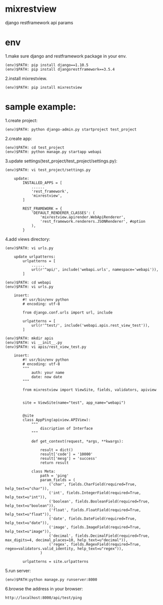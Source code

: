 # mixrestview

django restframework api params



# env
1.make sure django and restframework package in your env.


    (env)$PATH: pip install django==1.10.5
    (env)$PATH: pip install djangorestframework==3.5.4



2.install mixrestview.


    (env)$PATH: pip install mixrestview





# sample example:


1.create project:


    (env)$PATH: python django-admin.py startproject test_project



2.create app:


    (env)$PATH: cd test_project
    (env)$PATH: python manage.py startapp webapi



3.update settings(test_project/test_project/settings.py):


    (env)$PATH: vi test_project/settings.py
    
        update:
            INSTALLED_APPS = [
                ......
                'rest_framework',
                'mixrestview',
            ]

            REST_FRAMEWORK = {
                'DEFAULT_RENDERER_CLASSES': (
                    'mixrestview.apirender.WebApiRenderer',
                    'rest_framework.renderers.JSONRenderer', #option
                ),
            }



4.add views directory:


    (env)$PATH: vi urls.py

        update urlpatterns:
            urlpatterns = [
                ......
                url(r'^api/', include('webapi.urls', namespace='webapi')),
            ]

    (env)$PATH: cd webapi
    (env)$PATH: vi urls.py

        insert:
            #! usr/bin/env python
            # encoding: utf-8

            from django.conf.urls import url, include

            urlpatterns = [
                url(r'^test/', include('webapi.apis.rest_view_test')),
            ]

    (env)$PATH: mkdir apis
    (env)$PATH: vi __init__.py
    (env)$PATH: vi apis/rest_view_test.py

        insert:
            #! usr/bin/env python
            # encoding: utf-8
            """
                auth: your name
                date: now date
            """

            from mixrestview import ViewSite, fields, validators, apiview


            site = ViewSite(name="test", app_name="webapi")


            @site
            class AppPing(apiview.APIView):
                """
                    discription of Interface
                """

                def get_context(request, *args, **kwargs):

                    result = dict()
                    result['code'] = '10000'
                    result['mesg'] = 'success'
                    return result

                class Meta:
                    path = 'ping'
                    param_fields = (
                        ('char', fields.CharField(required=True, help_text=u"char")),
                        ('int', fields.IntegerField(required=True, help_text=u"int")),
                        ('boolean', fields.BooleanField(required=True, help_text=u"boolean")),
                        ('float', fields.FloatField(required=True, help_text=u"float")),
                        ('date', fields.DateField(required=True, help_text=u"date")),
                        ('image', fields.ImageField(required=True, help_text=u"image")),
                        ('decimal', fields.DecimalField(required=True, max_digits=4, decimal_places=10, help_text=u"decimal")),
                        ('regex', fields.RegexField(required=True, regex=validators.valid_identity, help_text=u"regex")),
                    )

            urlpatterns = site.urlpatterns



5.run server:


    (env)$PATH:python manage.py runserver:8000



6.browse the address in your browser:


    http://localhost:8000/api/test/ping

